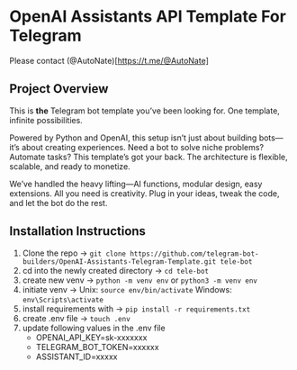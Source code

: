 # OpenAI Assistants API Template For Telegram

Please contact (@AutoNate)[https://t.me/@AutoNate]

## Project Overview

This is **the** Telegram bot template you’ve been looking for. One template, infinite possibilities. 

Powered by Python and OpenAI, this setup isn’t just about building bots—it’s about creating experiences. Need a bot to solve niche problems? Automate tasks? This template’s got your back. The architecture is flexible, scalable, and ready to monetize.

We’ve handled the heavy lifting—AI functions, modular design, easy extensions. All you need is creativity. Plug in your ideas, tweak the code, and let the bot do the rest.

## Installation Instructions

1. Clone the repo -> `git clone https://github.com/telegram-bot-builders/OpenAI-Assistants-Telegram-Template.git tele-bot`
2. cd into the newly created directory -> `cd tele-bot`
3. create new venv -> `python -m venv env` or `python3 -m venv env`
4. initiate venv -> Unix: `source env/bin/activate` Windows: `env\Scripts\activate`
5. install requirements with -> `pip install -r requirements.txt`
6. create .env file -> `touch .env`
7. update following values in the .env file
   - OPENAI_API_KEY=sk-xxxxxxx
   - TELEGRAM_BOT_TOKEN=xxxxxx
   - ASSISTANT_ID=xxxxx 
